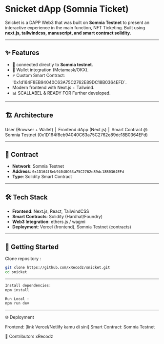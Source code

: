 # Snicket dApp (Somnia Ticket)

Snicket is a DAPP Web3 that was built on **Somnia Testnet** to present an interactive experience in the main function, NFT Ticketing.
Built using **next.js, tailwindcss, manuscript, and smart contract solidity**.

---

## ✨ Features
- 🚀 connected directly to **Somnia testnet**.
- 🔗 Wallet integration (Metamask/OKX).
- ⚡ Custom Smart Contract: '0x1d164F8EB94040C63A75C2762E89DC18B0364EFD`.
- Modern frontend with Next.js + Tailwind.
- 📊 SCALLABEL & READY FOR Further developed.

---

## 🏗 Architecture
User (Browser + Wallet)
│
Frontend dApp (Next.js)
│
Smart Contract @ Somnia Testnet
(0x1D164f8eb94040C63a75C2762e89dc18B0364EFd)

---

## 📜 Contract
- **Network**: Somnia Testnet  
- **Address**: `0x1D164f8eb94040C63a75C2762e89dc18B0364EFd`  
- **Type**: Solidity Smart Contract  

---

## 🛠 Tech Stack
- **Frontend**: Next.js, React, TailwindCSS  
- **Smart Contracts**: Solidity (Hardhat/Foundry)  
- **Web3 Integration**: ethers.js / wagmi  
- **Deployment**: Vercel (frontend), Somnia Testnet (contracts)  

---

## 🚀 Getting Started

Clone repository :
```bash
git clone https://github.com/xRecodz/snicket.git
cd snicket
```
---
```bash
Install dependencies:
npm install
```
```bash
Run Local : 
npm run dev
```
---

🌐 Deployment

Frontend: [link Vercel/Netlify kamu di sini]
Smart Contract: Somnia Testnet

👥 Contributors
xRecodz
